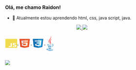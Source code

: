 ### Olá, me chamo Raidon!


- 🌱 Atualmente estou aprendendo html, css, java script, java.

<div align="center">
  <a href="https://github.com/raidon">
  <img height="180em" src="https://github-readme-stats.vercel.app/api?username=raidon1&show_icons=true&theme=dark&include_all_commits=true&count_private=true"/>
  <img height="180em" src="https://github-readme-stats.vercel.app/api/top-langs/?username=raidon1&layout=compact&langs_count=7&theme=dark"/>
</div>

  <div style="display: inline_block"><br>
  <img align="center" alt="Raidon-Js" height="30" width="40" src="https://raw.githubusercontent.com/devicons/devicon/master/icons/javascript/javascript-plain.svg">
  <img align="center" alt="Raidon-HTML" height="30" width="40" src="https://raw.githubusercontent.com/devicons/devicon/master/icons/html5/html5-original.svg">
  <img align="center" alt="Raidon-CSS" height="30" width="40" src="https://raw.githubusercontent.com/devicons/devicon/master/icons/css3/css3-original.svg">
  <img align="center" alt="Raidon-CSS" height="50" width="30" src="https://raw.githubusercontent.com/devicons/devicon/master/icons/java/java-original.svg">
  </div>
 
  ##
  <div> 
  
  <a href="https://www.linkedin.com/in/raidon-rodrigues-0713a25a/" target="_blank"><img src="https://img.shields.io/badge/-LinkedIn-%230077B5?style=for-the-badge&logo=linkedin&logoColor=white" target="_blank"></a> 
 
